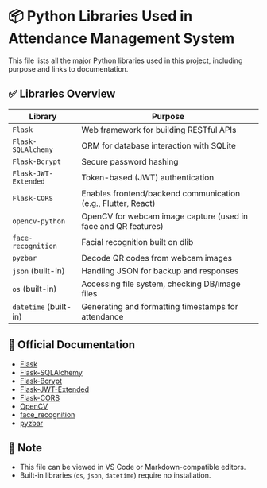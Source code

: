 
# 📦 Python Libraries Used in Attendance Management System

This file lists all the major Python libraries used in this project, including purpose and links to documentation.

## ✅ Libraries Overview

| Library                 | Purpose                                                                 |
|-------------------------|-------------------------------------------------------------------------|
| `Flask`                | Web framework for building RESTful APIs                                 |
| `Flask-SQLAlchemy`     | ORM for database interaction with SQLite                                |
| `Flask-Bcrypt`         | Secure password hashing                                                 |
| `Flask-JWT-Extended`   | Token-based (JWT) authentication                                        |
| `Flask-CORS`           | Enables frontend/backend communication (e.g., Flutter, React)           |
| `opencv-python`        | OpenCV for webcam image capture (used in face and QR features)          |
| `face-recognition`     | Facial recognition built on dlib                                        |
| `pyzbar`               | Decode QR codes from webcam images                                      |
| `json` (built-in)      | Handling JSON for backup and responses                                  |
| `os` (built-in)        | Accessing file system, checking DB/image files                          |
| `datetime` (built-in)  | Generating and formatting timestamps for attendance                     |

## 🔗 Official Documentation

- [Flask](https://flask.palletsprojects.com/)
- [Flask-SQLAlchemy](https://flask-sqlalchemy.palletsprojects.com/)
- [Flask-Bcrypt](https://flask-bcrypt.readthedocs.io/)
- [Flask-JWT-Extended](https://flask-jwt-extended.readthedocs.io/)
- [Flask-CORS](https://flask-cors.readthedocs.io/)
- [OpenCV](https://docs.opencv.org/)
- [face_recognition](https://github.com/ageitgey/face_recognition)
- [pyzbar](https://github.com/NaturalHistoryMuseum/pyzbar)

## 📁 Note

- This file can be viewed in VS Code or Markdown-compatible editors.
- Built-in libraries (`os`, `json`, `datetime`) require no installation.

